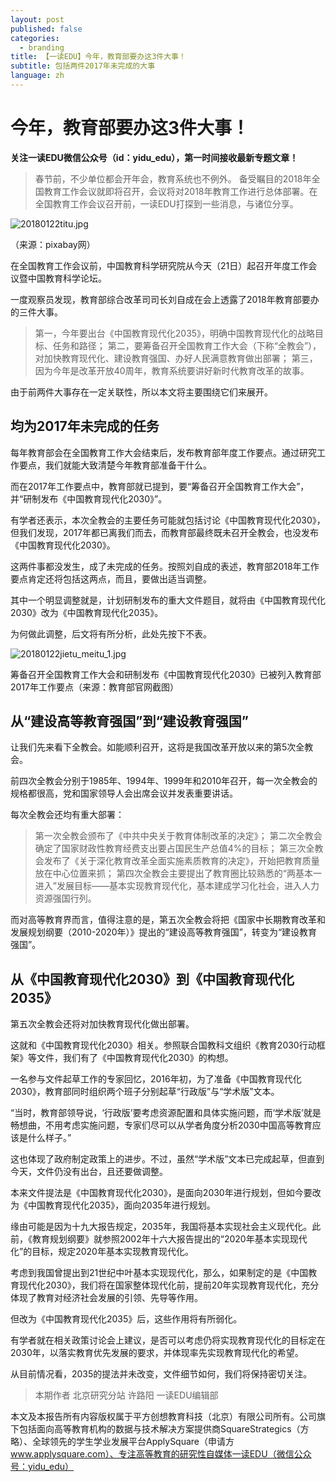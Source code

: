 ```yaml
---
layout: post
published: false
categories:
  - branding
title: 【一读EDU】今年，教育部要办这3件大事！
subtitle: 包括两件2017年未完成的大事
language: zh
---
```

# 今年，教育部要办这3件大事！


**关注一读EDU微信公众号（id：yidu_edu），第一时间接收最新专题文章！**



> 春节前，不少单位都会开年会，教育系统也不例外。
备受瞩目的2018年全国教育工作会议就即将召开，会议将对2018年教育工作进行总体部署。在全国教育工作会议召开前，一读EDU打探到一些消息，与诸位分享。



![20180122titu.jpg]({{site.baseurl}}/image/20180122titu.jpg)


（来源：pixabay网）



在全国教育工作会议前，中国教育科学研究院从今天（21日）起召开年度工作会议暨中国教育科学论坛。



一度观察员发现，教育部综合改革司司长刘自成在会上透露了2018年教育部要办的三件大事。




> 第一，今年要出台《中国教育现代化2035》，明确中国教育现代化的战略目标、任务和路径；
第二，要筹备召开全国教育工作大会（下称“全教会”），对加快教育现代化、建设教育强国、办好人民满意教育做出部署；
第三，因为今年是改革开放40周年，教育系统要讲好新时代教育改革的故事。



由于前两件大事存在一定关联性，所以本文将主要围绕它们来展开。





## 均为2017年未完成的任务



每年教育部会在全国教育工作大会结束后，发布教育部年度工作要点。通过研究工作要点，我们就能大致清楚今年教育部准备干什么。



而在2017年工作要点中，教育部就已提到，要“筹备召开全国教育工作大会”，并“研制发布《中国教育现代化2030》”。



有学者还表示，本次全教会的主要任务可能就包括讨论《中国教育现代化2030》，但我们发现，2017年都已离我们而去，而教育部最终既未召开全教会，也没发布《中国教育现代化2030》。



这两件事都没发生，成了未完成的任务。按照刘自成的表述，教育部2018年工作要点肯定还将包括这两点，而且，要做出适当调整。



其中一个明显调整就是，计划研制发布的重大文件题目，就将由《中国教育现代化2030》改为《中国教育现代化2035》。



为何做此调整，后文将有所分析，此处先按下不表。



![20180122jietu_meitu_1.jpg]({{site.baseurl}}/image/20180122jietu_meitu_1.jpg)



筹备召开全国教育工作大会和研制发布《中国教育现代化2030》已被列入教育部2017年工作要点（来源：教育部官网截图）





## 从“建设高等教育强国”到“建设教育强国”



让我们先来看下全教会。如能顺利召开，这将是我国改革开放以来的第5次全教会。



前四次全教会分别于1985年、1994年、1999年和2010年召开，每一次全教会的规格都很高，党和国家领导人会出席会议并发表重要讲话。



每次全教会还均有重大部署：


> 第一次全教会颁布了《中共中央关于教育体制改革的决定》；
第二次全教会确定了国家财政性教育经费支出要占国民生产总值4%的目标；
第三次全教会发布了《关于深化教育改革全面实施素质教育的决定》，开始把教育质量放在中心位置来抓；
第四次全教会主要提出了教育圈比较熟悉的“两基本一进入”发展目标——基本实现教育现代化，基本建成学习化社会，进入人力资源强国行列。



而对高等教育界而言，值得注意的是，第五次全教会将把《国家中长期教育改革和发展规划纲要（2010-2020年）》提出的“建设高等教育强国”，转变为“建设教育强国”。




## 从《中国教育现代化2030》到《中国教育现代化2035》



第五次全教会还将对加快教育现代化做出部署。



这就和《中国教育现代化2030》相关。参照联合国教科文组织《教育2030行动框架》等文件，我们有了《中国教育现代化2030》的构想。



一名参与文件起草工作的专家回忆，2016年初，为了准备《中国教育现代化2030》，教育部同时组织两个班子分别起草“行政版”与“学术版”文本。



“当时，教育部领导说，‘行政版’要考虑资源配置和具体实施问题，而‘学术版’就是畅想曲，不用考虑实施问题，专家们尽可以从学者角度分析2030中国高等教育应该是什么样子。”


这也体现了政府制定政策上的进步。不过，虽然“学术版”文本已完成起草，但直到今天，文件仍没有出台，且还要做调整。



本来文件提法是《中国教育现代化2030》，是面向2030年进行规划，但如今要改为《中国教育现代化2035》，面向2035年进行规划。



缘由可能是因为十九大报告规定，2035年，我国将基本实现社会主义现代化。此前，《教育规划纲要》就参照2002年十六大报告提出的“2020年基本实现现代化”的目标，规定2020年基本实现教育现代化。



考虑到我国曾提出到21世纪中叶基本实现现代化，那么，如果制定的是《中国教育现代化2030》，我们将在国家整体现代化前，提前20年实现教育现代化，充分体现了教育对经济社会发展的引领、先导等作用。



但改为《中国教育现代化2035》后，这些作用将有所弱化。



有学者就在相关政策讨论会上建议，是否可以考虑仍将实现教育现代化的目标定在2030年，以落实教育优先发展的要求，并体现率先实现教育现代化的希望。



从目前情况看，2035的提法并未改变，文件细节如何，我们将保持密切关注。









> 本期作者
北京研究分站 许路阳
一读EDU编辑部


本文及本报告所有内容版权属于平方创想教育科技（北京）有限公司所有。公司旗下包括面向高等教育机构的数据与技术解决方案提供商SquareStrategics（方略）、全球领先的学生学业发展平台ApplySquare（申请方 www.applysquare.com）、专注高等教育的研究性自媒体一读EDU（微信公众号：yidu_edu）



